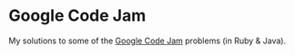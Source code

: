# Google Code Jam

My solutions to some of the [Google Code Jam](https://code.google.com/codejam) problems (in Ruby & Java).
